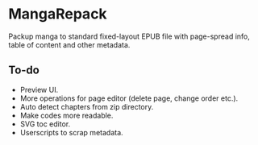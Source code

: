 # MangaRepack
Packup manga to standard fixed-layout EPUB file with page-spread info, table of content and other metadata.

## To-do
+ Preview UI.
+ More operations for page editor (delete page, change order etc.). 
+ Auto detect chapters from zip directory.
+ Make codes more readable.
+ SVG toc editor.
+ Userscripts to scrap metadata.
